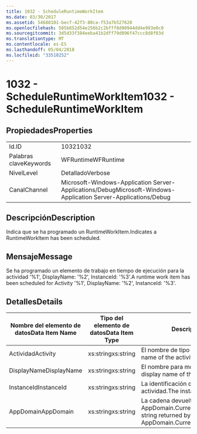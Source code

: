 ```yaml
---
title: 1032 - ScheduleRuntimeWorkItem
ms.date: 03/30/2017
ms.assetid: 54688101-becf-42f3-80ca-f53a7b527620
ms.openlocfilehash: 505b852d54e256b2c2bfff8d90944dd4e993e0c0
ms.sourcegitcommit: 3d5d33f384eeba41b2dff79d096f47ccc8d8f03d
ms.translationtype: MT
ms.contentlocale: es-ES
ms.lasthandoff: 05/04/2018
ms.locfileid: "33510252"
---
```

# <a name="1032---scheduleruntimeworkitem"></a><span data-ttu-id="b41fb-102">1032 - ScheduleRuntimeWorkItem</span><span class="sxs-lookup"><span data-stu-id="b41fb-102">1032 - ScheduleRuntimeWorkItem</span></span>
## <a name="properties"></a><span data-ttu-id="b41fb-103">Propiedades</span><span class="sxs-lookup"><span data-stu-id="b41fb-103">Properties</span></span>  
  
|||  
|-|-|  
|<span data-ttu-id="b41fb-104">Id.</span><span class="sxs-lookup"><span data-stu-id="b41fb-104">ID</span></span>|<span data-ttu-id="b41fb-105">1032</span><span class="sxs-lookup"><span data-stu-id="b41fb-105">1032</span></span>|  
|<span data-ttu-id="b41fb-106">Palabras clave</span><span class="sxs-lookup"><span data-stu-id="b41fb-106">Keywords</span></span>|<span data-ttu-id="b41fb-107">WFRuntime</span><span class="sxs-lookup"><span data-stu-id="b41fb-107">WFRuntime</span></span>|  
|<span data-ttu-id="b41fb-108">Nivel</span><span class="sxs-lookup"><span data-stu-id="b41fb-108">Level</span></span>|<span data-ttu-id="b41fb-109">Detallado</span><span class="sxs-lookup"><span data-stu-id="b41fb-109">Verbose</span></span>|  
|<span data-ttu-id="b41fb-110">Canal</span><span class="sxs-lookup"><span data-stu-id="b41fb-110">Channel</span></span>|<span data-ttu-id="b41fb-111">Microsoft-Windows-Application Server-Applications/Debug</span><span class="sxs-lookup"><span data-stu-id="b41fb-111">Microsoft-Windows-Application Server-Applications/Debug</span></span>|  
  
## <a name="description"></a><span data-ttu-id="b41fb-112">Descripción</span><span class="sxs-lookup"><span data-stu-id="b41fb-112">Description</span></span>  
 <span data-ttu-id="b41fb-113">Indica que se ha programado un RuntimeWorkItem.</span><span class="sxs-lookup"><span data-stu-id="b41fb-113">Indicates a RuntimeWorkItem has been scheduled.</span></span>  
  
## <a name="message"></a><span data-ttu-id="b41fb-114">Mensaje</span><span class="sxs-lookup"><span data-stu-id="b41fb-114">Message</span></span>  
 <span data-ttu-id="b41fb-115">Se ha programado un elemento de trabajo en tiempo de ejecución para la actividad '%1', DisplayName: '%2', InstanceId: '%3'.</span><span class="sxs-lookup"><span data-stu-id="b41fb-115">A runtime work item has been scheduled for Activity '%1', DisplayName: '%2', InstanceId: '%3'.</span></span>  
  
## <a name="details"></a><span data-ttu-id="b41fb-116">Detalles</span><span class="sxs-lookup"><span data-stu-id="b41fb-116">Details</span></span>  
  
|<span data-ttu-id="b41fb-117">Nombre del elemento de datos</span><span class="sxs-lookup"><span data-stu-id="b41fb-117">Data Item Name</span></span>|<span data-ttu-id="b41fb-118">Tipo del elemento de datos</span><span class="sxs-lookup"><span data-stu-id="b41fb-118">Data Item Type</span></span>|<span data-ttu-id="b41fb-119">Descripción</span><span class="sxs-lookup"><span data-stu-id="b41fb-119">Description</span></span>|  
|--------------------|--------------------|-----------------|  
|<span data-ttu-id="b41fb-120">Actividad</span><span class="sxs-lookup"><span data-stu-id="b41fb-120">Activity</span></span>|<span data-ttu-id="b41fb-121">xs:string</span><span class="sxs-lookup"><span data-stu-id="b41fb-121">xs:string</span></span>|<span data-ttu-id="b41fb-122">El nombre de tipo de la actividad.</span><span class="sxs-lookup"><span data-stu-id="b41fb-122">The type name of the activity.</span></span>|  
|<span data-ttu-id="b41fb-123">DisplayName</span><span class="sxs-lookup"><span data-stu-id="b41fb-123">DisplayName</span></span>|<span data-ttu-id="b41fb-124">xs:string</span><span class="sxs-lookup"><span data-stu-id="b41fb-124">xs:string</span></span>|<span data-ttu-id="b41fb-125">El nombre para mostrar de la actividad.</span><span class="sxs-lookup"><span data-stu-id="b41fb-125">The display name of the activity.</span></span>|  
|<span data-ttu-id="b41fb-126">InstanceId</span><span class="sxs-lookup"><span data-stu-id="b41fb-126">InstanceId</span></span>|<span data-ttu-id="b41fb-127">xs:string</span><span class="sxs-lookup"><span data-stu-id="b41fb-127">xs:string</span></span>|<span data-ttu-id="b41fb-128">La identificación de instancia de la actividad.</span><span class="sxs-lookup"><span data-stu-id="b41fb-128">The instance id of the activity.</span></span>|  
|<span data-ttu-id="b41fb-129">AppDomain</span><span class="sxs-lookup"><span data-stu-id="b41fb-129">AppDomain</span></span>|<span data-ttu-id="b41fb-130">xs:string</span><span class="sxs-lookup"><span data-stu-id="b41fb-130">xs:string</span></span>|<span data-ttu-id="b41fb-131">La cadena devuelta por AppDomain.CurrentDomain.FriendlyName.</span><span class="sxs-lookup"><span data-stu-id="b41fb-131">The string returned by AppDomain.CurrentDomain.FriendlyName.</span></span>|
